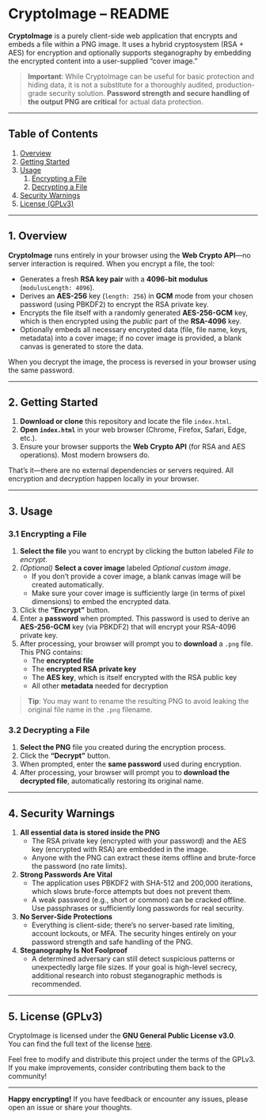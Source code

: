 # CryptoImage – README

**CryptoImage** is a purely client-side web application that encrypts and embeds a file within a PNG image. It uses a hybrid cryptosystem (RSA + AES) for encryption and optionally supports steganography by embedding the encrypted content into a user-supplied “cover image.”

> **Important**: While CryptoImage can be useful for basic protection and hiding data, it is not a substitute for a thoroughly audited, production-grade security solution. **Password strength and secure handling of the output PNG are critical** for actual data protection.

---

## Table of Contents

1. [Overview](#overview)  
2. [Getting Started](#getting-started)  
3. [Usage](#usage)  
   1. [Encrypting a File](#encrypting-a-file)  
   2. [Decrypting a File](#decrypting-a-file)  
4. [Security Warnings](#security-warnings)  
5. [License (GPLv3)](#license-gplv3)

---

## 1. Overview

**CryptoImage** runs entirely in your browser using the **Web Crypto API**—no server interaction is required. When you encrypt a file, the tool:

- Generates a fresh **RSA key pair** with a **4096-bit modulus** (`modulusLength: 4096`).  
- Derives an **AES-256** key (`length: 256`) in **GCM** mode from your chosen password (using PBKDF2) to encrypt the RSA private key.  
- Encrypts the file itself with a randomly generated **AES-256-GCM** key, which is then encrypted using the *public* part of the **RSA-4096** key.  
- Optionally embeds all necessary encrypted data (file, file name, keys, metadata) into a cover image; if no cover image is provided, a blank canvas is generated to store the data.

When you decrypt the image, the process is reversed in your browser using the same password.

---

## 2. Getting Started

1. **Download or clone** this repository and locate the file `index.html`.
2. **Open `index.html`** in your web browser (Chrome, Firefox, Safari, Edge, etc.).
3. Ensure your browser supports the **Web Crypto API** (for RSA and AES operations). Most modern browsers do.

That’s it—there are no external dependencies or servers required. All encryption and decryption happen locally in your browser.

---

## 3. Usage

### 3.1 Encrypting a File

1. **Select the file** you want to encrypt by clicking the button labeled *File to encrypt*.
2. *(Optional)* **Select a cover image** labeled *Optional custom image*.  
   - If you don’t provide a cover image, a blank canvas image will be created automatically.
   - Make sure your cover image is sufficiently large (in terms of pixel dimensions) to embed the encrypted data.
3. Click the **“Encrypt”** button.
4. Enter a **password** when prompted. This password is used to derive an **AES-256-GCM** key (via PBKDF2) that will encrypt your RSA-4096 private key.
5. After processing, your browser will prompt you to **download** a `.png` file. This PNG contains:
   - The **encrypted file**  
   - The **encrypted RSA private key**  
   - The **AES key**, which is itself encrypted with the RSA public key  
   - All other **metadata** needed for decryption

> **Tip**: You may want to rename the resulting PNG to avoid leaking the original file name in the `.png` filename.

### 3.2 Decrypting a File

1. **Select the PNG** file you created during the encryption process.
2. Click the **“Decrypt”** button.
3. When prompted, enter the **same password** used during encryption.
4. After processing, your browser will prompt you to **download the decrypted file**, automatically restoring its original name.

---

## 4. Security Warnings

1. **All essential data is stored inside the PNG**  
   - The RSA private key (encrypted with your password) and the AES key (encrypted with RSA) are embedded in the image.  
   - Anyone with the PNG can extract these items offline and brute-force the password (no rate limits).
2. **Strong Passwords Are Vital**  
   - The application uses PBKDF2 with SHA-512 and 200,000 iterations, which slows brute-force attempts but does not prevent them.  
   - A weak password (e.g., short or common) can be cracked offline. Use passphrases or sufficiently long passwords for real security.
3. **No Server-Side Protections**  
   - Everything is client-side; there’s no server-based rate limiting, account lockouts, or MFA. The security hinges entirely on your password strength and safe handling of the PNG.
4. **Steganography Is Not Foolproof**  
   - A determined adversary can still detect suspicious patterns or unexpectedly large file sizes. If your goal is high-level secrecy, additional research into robust steganographic methods is recommended.

---

## 5. License (GPLv3)

CryptoImage is licensed under the **GNU General Public License v3.0**.  
You can find the full text of the license [here](https://www.gnu.org/licenses/gpl-3.0.html).

Feel free to modify and distribute this project under the terms of the GPLv3. If you make improvements, consider contributing them back to the community!

---

**Happy encrypting!** If you have feedback or encounter any issues, please open an issue or share your thoughts.
